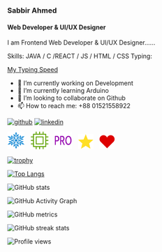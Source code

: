 ### Sabbir Ahmed
#### Web Developer & UI/UX Designer


I am Frontend Web Developer & UI/UX Designer......

Skills: JAVA / C /REACT / JS / HTML / CSS
Typing: <p><a href='https://10fastfingers.com/user/3580133/'> My Typing Speed </a> </p>
- 🔭 I’m currently working on Development 
- 🌱 I’m currently learning Arduino 
- 👯 I’m looking to collaborate on Github 
- 📫 How to reach me: +88 01521558922 


[<img src='https://cdn.jsdelivr.net/npm/simple-icons@3.0.1/icons/github.svg' alt='github' height='40'>](https://github.com/Sabbish99)  [<img src='https://cdn.jsdelivr.net/npm/simple-icons@3.0.1/icons/linkedin.svg' alt='linkedin' height='40'>](https://www.linkedin.com/in/Sabbish99/)  

<a href='https://archiveprogram.github.com/'><img src='https://raw.githubusercontent.com/acervenky/animated-github-badges/master/assets/acbadge.gif' width='40' height='40'></a> <a href='https://docs.github.com/en/developers'><img src='https://raw.githubusercontent.com/acervenky/animated-github-badges/master/assets/devbadge.gif' width='40' height='40'></a> <a href='https://github.com/pricing'><img src='https://raw.githubusercontent.com/acervenky/animated-github-badges/master/assets/pro.gif' width='40' height='40'></a> <a href='https://stars.github.com/'><img src='https://raw.githubusercontent.com/acervenky/animated-github-badges/master/assets/starbadge.gif' width='35' height='35'></a> <a href='https://docs.github.com/en/github/supporting-the-open-source-community-with-github-sponsors'><img src='https://raw.githubusercontent.com/acervenky/animated-github-badges/master/assets/sponsorbadge.gif' width='35' height='35'></a> 


[![trophy](https://github-profile-trophy.vercel.app/?username=Sabbish99)](https://github.com/ryo-ma/github-profile-trophy)

[![Top Langs](https://github-readme-stats.vercel.app/api/top-langs/?username=Sabbish99)](https://github.com/anuraghazra/github-readme-stats)

![GitHub stats](https://github-readme-stats.vercel.app/api?username=Sabbish99&show_icons=true&count_private=true)  

![GitHub Activity Graph](https://activity-graph.herokuapp.com/graph?username=Sabbish99)  

![GitHub metrics](https://metrics.lecoq.io/Sabbish99)  

![GitHub streak stats](https://streak-stats.demolab.com/?user=Sabbish99)  

![Profile views](https://gpvc.arturio.dev/Sabbish99)  
